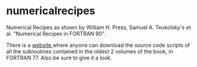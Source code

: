 # numericalrecipes

Numerical Recipes as shown by William H. Press, Samuel A. Teukolsky's et al. "Numerical Recipes in FORTRAN 90".

There is a <a href="https://sciold.ui.ac.ir/~sjalali/nrf/"> website </a>  where anyone can download the source code scripts of all the subroutines contained in the oldest 2 volumes of the book, in FORTRAN 77. Also be sure to give it a look.
